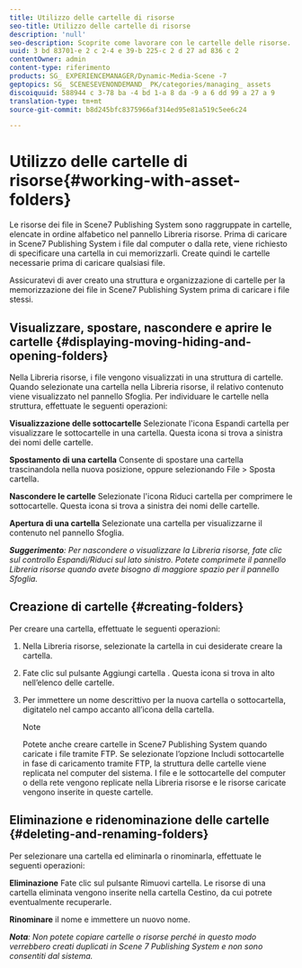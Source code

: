 ```yaml
---
title: Utilizzo delle cartelle di risorse
seo-title: Utilizzo delle cartelle di risorse
description: 'null'
seo-description: Scoprite come lavorare con le cartelle delle risorse.
uuid: 3 bd 83701-e 2 c 2-4 e 39-b 225-c 2 d 27 ad 836 c 2
contentOwner: admin
content-type: riferimento
products: SG_ EXPERIENCEMANAGER/Dynamic-Media-Scene -7
geptopics: SG_ SCENESEVENONDEMAND_ PK/categories/managing_ assets
discoiquuid: 588944 c 3-78 ba -4 bd 1-a 8 da -9 a 6 dd 99 a 27 a 9
translation-type: tm+mt
source-git-commit: b8d245bfc8375966af314ed95e81a519c5ee6c24

---
```



# Utilizzo delle cartelle di risorse{#working-with-asset-folders}

Le risorse dei file in Scene7 Publishing System sono raggruppate in cartelle, elencate in ordine alfabetico nel pannello Libreria risorse. Prima di caricare in Scene7 Publishing System i file dal computer o dalla rete, viene richiesto di specificare una cartella in cui memorizzarli. Create quindi le cartelle necessarie prima di caricare qualsiasi file. 

Assicuratevi di aver creato una struttura e organizzazione di cartelle per la memorizzazione dei file in Scene7 Publishing System prima di caricare i file stessi.

## Visualizzare, spostare, nascondere e aprire le cartelle {#displaying-moving-hiding-and-opening-folders}

Nella Libreria risorse, i file vengono visualizzati in una struttura di cartelle. Quando selezionate una cartella nella Libreria risorse, il relativo contenuto viene visualizzato nel pannello Sfoglia. Per individuare le cartelle nella struttura, effettuate le seguenti operazioni:

**Visualizzazione delle sottocartelle** Selezionate l'icona Espandi cartella per visualizzare le sottocartelle in una cartella. Questa icona si trova a sinistra dei nomi delle cartelle.

**Spostamento di una cartella** Consente di spostare una cartella trascinandola nella nuova posizione, oppure selezionando File &gt; Sposta cartella.

**Nascondere le cartelle** Selezionate l'icona Riduci cartella per comprimere le sottocartelle. Questa icona si trova a sinistra dei nomi delle cartelle.

**Apertura di una cartella** Selezionate una cartella per visualizzarne il contenuto nel pannello Sfoglia.

***Suggerimento**: Per nascondere o visualizzare la Libreria risorse, fate clic sul controllo Espandi/Riduci sul lato sinistro. Potete comprimete il pannello Libreria risorse quando avete bisogno di maggiore spazio per il pannello Sfoglia.*

## Creazione di cartelle {#creating-folders}

Per creare una cartella, effettuate le seguenti operazioni:

1. Nella Libreria risorse, selezionate la cartella in cui desiderate creare la cartella.
1. Fate clic sul pulsante Aggiungi cartella . Questa icona si trova in alto nell’elenco delle cartelle.
1. Per immettere un nome descrittivo per la nuova cartella o sottocartella, digitatelo nel campo accanto all’icona della cartella.

   >[!NOTE]
   >
   >Potete anche creare cartelle in Scene7 Publishing System quando caricate i file tramite FTP. Se selezionate l’opzione Includi sottocartelle in fase di caricamento tramite FTP, la struttura delle cartelle viene replicata nel computer del sistema. I file e le sottocartelle del computer o della rete vengono replicate nella Libreria risorse e le risorse caricate vengono inserite in queste cartelle.

## Eliminazione e ridenominazione delle cartelle {#deleting-and-renaming-folders}

Per selezionare una cartella ed eliminarla o rinominarla, effettuate le seguenti operazioni:

**Eliminazione** Fate clic sul pulsante Rimuovi cartella. Le risorse di una cartella eliminata vengono inserite nella cartella Cestino, da cui potrete eventualmente recuperarle.

**Rinominare** il nome e immettere un nuovo nome.

***Nota**: Non potete copiare cartelle o risorse perché in questo modo verrebbero creati duplicati in Scene 7 Publishing System e non sono consentiti dal sistema.*

